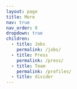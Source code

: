 ```yaml
---
layout: page
title: More
nav: true
nav_order: 8
dropdown: true
children:
  - title: Jobs
    permalink: /jobs/
  - title: Press
    permalink: /press/
  - title: Team
    permalink: /profiles/
  - title: divider
---
```

